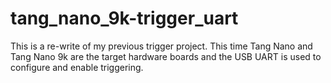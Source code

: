 # tang_nano_9k-trigger_uart
This is a re-write of my previous trigger project. This time Tang Nano and Tang Nano 9k are the target hardware boards and the USB UART is used to configure and enable triggering.

